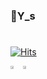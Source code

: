 ### 👋Y_s
#
<!--
**WeeYoungSeok/WeeYoungSeok** is a ✨ _special_ ✨ repository because its `README.md` (this file) appears on your GitHub profile.

Here are some ideas to get you started:

- 🔭 I’m currently working on ...
- 🌱 I’m currently learning ...
- 👯 I’m looking to collaborate on ...
- 🤔 I’m looking for help with ...
- 💬 Ask me about ...
- 📫 How to reach me: ...
- 😄 Pronouns: ...
- ⚡ Fun fact: ...
-->
[![Hits](https://hits.seeyoufarm.com/api/count/incr/badge.svg?url=https%3A%2F%2Fgithub.com%2FWeeYoungSeok&count_bg=%2379C83D&title_bg=%23555555&icon=&icon_color=%23E7E7E7&title=hits&edge_flat=false)](https://hits.seeyoufarm.com)
<br/>

<div style="width:100%; margin:0 auto; display: flex;">
  <div>
  <img style="width:49%;" src="https://github-readme-stats.vercel.app/api?username=WeeYoungSeok"/>
  </div>
  <div>
  <img style="width:49%;" src="https://github-readme-stats.vercel.app/api/top-langs/?username=WeeYoungSeok&layout=compact&theme=tokyonight"/>
  </div>
</div>

